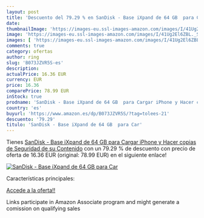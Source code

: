 ```yaml
---
layout: post
title: 'Descuento del 79.29 % en SanDisk - Base iXpand de 64 GB  para Car'
date: 
thumbnailImage: 'https://images-eu.ssl-images-amazon.com/images/I/41Ug2El6ZBL._SL200_.jpg'
image: 'https://images-eu.ssl-images-amazon.com/images/I/41Ug2El6ZBL._SL200_.jpg'
images: [ 'https://images-eu.ssl-images-amazon.com/images/I/41Ug2El6ZBL._SL200_.jpg' ]
comments: true
category: ofertas
author: ring
slug: 'B073JZVR5S-es'
description:
actualPrice: 16.36 EUR
currency: EUR
price: 16.36
comparePrice: 78.99 EUR
inStock: true
prodname: 'SanDisk - Base iXpand de 64 GB  para Cargar iPhone y Hacer copias de Seguridad de su Contenido'
country: 'es'
buyurl: 'https://www.amazon.es/dp/B073JZVR5S/?tag=tolees-21'
descuento: '79.29'
titulo: 'SanDisk - Base iXpand de 64 GB  para Car'
---
```


Tienes [SanDisk - Base iXpand de 64 GB  para Cargar iPhone y Hacer copias de Seguridad de su Contenido](https://www.amazon.es/dp/B073JZVR5S/?tag=tolees-21) con un 79.29 % de descuento con precio de oferta de 16.36 EUR (original: 78.99 EUR) en el siguiente enlace!

[![SanDisk - Base iXpand de 64 GB  para Car](https://images-eu.ssl-images-amazon.com/images/I/41Ug2El6ZBL._SL200_.jpg)](https://www.amazon.es/dp/B073JZVR5S/?tag=tolees-21)

Características principales:


[Accede a la oferta!!](https://www.amazon.es/dp/B073JZVR5S/?tag=tolees-21)

Links participate in Amazon Associate program and might generate a comission on qualifying sales


